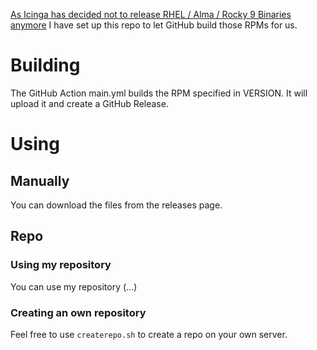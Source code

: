 [As Icinga has decided not to release RHEL / Alma / Rocky 9 Binaries anymore](https://github.com/Icinga/icinga2/issues/9464) I have set up this repo to let GitHub build those RPMs for us.

# Building
The GitHub Action main.yml builds the RPM specified in VERSION. It will upload it and create a GitHub Release.
# Using
## Manually
You can download the files from the releases page.
## Repo
### Using my repository
You can use my repository (...)
### Creating an own repository
Feel free to use `createrepo.sh` to create a repo on your own server.